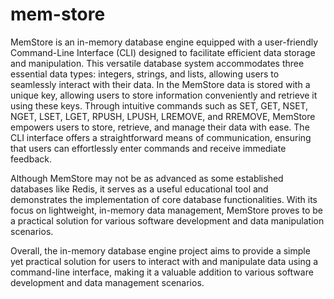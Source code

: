 # mem-store

MemStore is an in-memory database engine equipped with a user-friendly Command-Line Interface (CLI) designed to facilitate efficient data storage and manipulation. This versatile database system accommodates three essential data types: integers, strings, and lists, allowing users to seamlessly interact with their data. In the MemStore data is stored with a unique key, allowing users to store information conveniently and retrieve it using these keys. Through intuitive commands such as SET, GET, NSET, NGET, LSET, LGET, RPUSH, LPUSH, LREMOVE, and RREMOVE, MemStore empowers users to store, retrieve, and manage their data with ease. The CLI interface offers a straightforward means of communication, ensuring that users can effortlessly enter commands and receive immediate feedback.  

 

Although MemStore may not be as advanced as some established databases like Redis, it serves as a useful educational tool and demonstrates the implementation of core database functionalities. With its focus on lightweight, in-memory data management, MemStore proves to be a practical solution for various software development and data manipulation scenarios. 

 

Overall, the in-memory database engine project aims to provide a simple yet practical solution for users to interact with and manipulate data using a command-line interface, making it a valuable addition to various software development and data management scenarios. 
